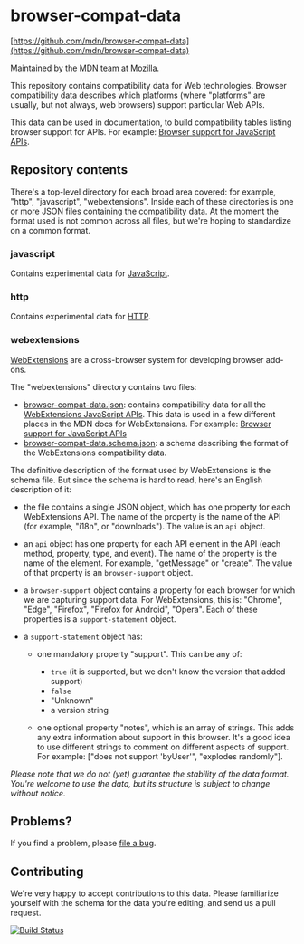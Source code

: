 # browser-compat-data

[https://github.com/mdn/browser-compat-data](https://github.com/mdn/browser-compat-data)

Maintained by the [MDN team at Mozilla](https://wiki.mozilla.org/MDN).

This repository contains compatibility data for Web technologies.
Browser compatibility data describes which platforms (where "platforms" are
usually, but not always, web browsers) support particular Web APIs.

This data can be used in documentation, to build compatibility tables listing
browser support for APIs. For example:
[Browser support for JavaScript APIs](https://developer.mozilla.org/en-US/Add-ons/WebExtensions/Browser_support_for_JavaScript_APIs).

## Repository contents

There's a top-level directory for each broad area covered: for example, "http",
"javascript", "webextensions". Inside each of these directories is one or more
JSON files containing the compatibility data. At the moment the format used is
not common across all files, but we're hoping to standardize on a common format.

### javascript

Contains experimental data for  [JavaScript](https://developer.mozilla.org/en-US/docs/Web/JavaScript).

### http

Contains experimental data for [HTTP](https://developer.mozilla.org/en-US/docs/Web/HTTP).

### webextensions

[WebExtensions](https://developer.mozilla.org/en-US/Add-ons/WebExtensions)
are a cross-browser system for developing browser add-ons.

The "webextensions" directory contains two files:

* [browser-compat-data.json](https://github.com/mdn/browser-compat-data/blob/master/webextensions/browser-compat-data.json): contains compatibility data for all the
[WebExtensions JavaScript APIs](https://developer.mozilla.org/en-US/Add-ons/WebExtensions/API). This data is used in a few different places in the MDN docs for WebExtensions. For example: [Browser support for JavaScript APIs](https://developer.mozilla.org/en-US/Add-ons/WebExtensions/Browser_support_for_JavaScript_APIs)
* [browser-compat-data.schema.json](https://github.com/mdn/browser-compat-data/blob/master/webextensions/browser-compat-data.schema.json): a schema describing the format of the WebExtensions compatibility data.

The definitive description of the format used by WebExtensions is the schema file.
But since the schema is hard to read, here's an English description of it:

* the file contains a single JSON object, which has one property for each
WebExtensions API. The name of the property is the name of the API
(for example, "i18n", or "downloads"). The value is an `api` object.

* an `api` object has one property for each API element in the API (each method,
property, type, and event). The name of the property is the name of the element.
For example, "getMessage" or "create". The value of that property is an
`browser-support` object.

* a `browser-support` object contains a property for each browser for which we
are capturing support data. For WebExtensions, this is: "Chrome", "Edge",
"Firefox", "Firefox for Android", "Opera". Each of these properties is a
`support-statement` object.

* a `support-statement` object has:
    * one mandatory property "support". This can be any of:
        * `true` (it is supported, but we don't know the version that added support)
        * `false`
        * "Unknown"
        * a version string

    * one optional property "notes", which is an array of strings.
    This adds any extra information about support in this browser.
    It's a good idea to use different strings to comment on different
    aspects of support. For example: ["does not support 'byUser'",
    "explodes randomly"].

*Please note that we do not (yet) guarantee the stability of the data format.
You're welcome to use the data, but its structure is subject to change without notice.*

## Problems?

If you find a problem, please [file a bug](https://github.com/mdn/browser-compat-data/issues/new).

## Contributing

We're very happy to accept contributions to this data. Please familiarize yourself
with the schema for the data you're editing, and send us a pull request.

[![Build Status](https://travis-ci.org/mdn/browser-compat-data.svg?branch=master)](https://travis-ci.org/mdn/browser-compat-data)
